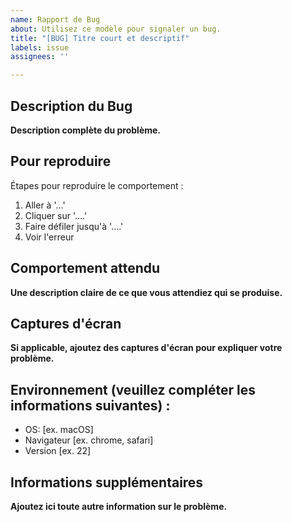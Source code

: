 ```yaml
---
name: Rapport de Bug
about: Utilisez ce modèle pour signaler un bug.
title: "[BUG] Titre court et descriptif"
labels: issue
assignees: ''

---
```


## Description du Bug
**Description complète du problème.**

## Pour reproduire
Étapes pour reproduire le comportement :
1. Aller à '...'
2. Cliquer sur '....'
3. Faire défiler jusqu'à '....'
4. Voir l'erreur

## Comportement attendu
**Une description claire de ce que vous attendiez qui se produise.**

## Captures d'écran
**Si applicable, ajoutez des captures d'écran pour expliquer votre problème.**

## Environnement (veuillez compléter les informations suivantes) :
- OS: [ex. macOS]
- Navigateur [ex. chrome, safari]
- Version [ex. 22]

## Informations supplémentaires
**Ajoutez ici toute autre information sur le problème.**
